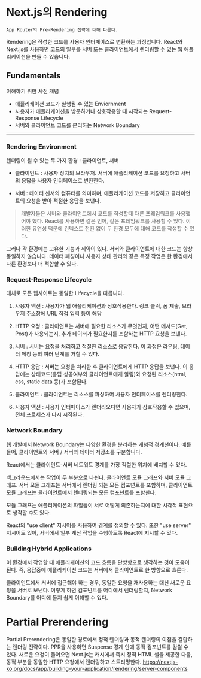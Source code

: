 # Next.js의 Rendering

```
App Router의 Pre-Rendering 전략에 대해 다룬다.
```

Rendering은 작성한 코드를 사용자 인터페이스로 변환하는 과정입니다. React와 Next.js를 사용하면 코드의 일부를 서버 또는 클라이언트에서 렌더링할 수 있는 웹 애플리케이션을 만들 수 있습니다.

## Fundamentals

이해하기 위한 사전 개념

- 애플리케이션 코드가 실행될 수 있는 Enviornment
- 사용자가 애플리케이션을 방문하거나 상호작용할 때 시작되는 Request-Response Lifecycle
- 서버와 클라이언트 코드를 분리하는 Network Boundary

---

### Rendering Environment

렌더링이 될 수 있는 두 가지 환경 : 클라이언트, 서버

- 클라이언트 : 사용자 장치의 브라우저. 서버에 애플리케이션 코드를 요청하고 서버의 응답을 사용자 인터페이스로 변환한다.

- 서버 : 데이터 센서의 컴퓨터를 의미하며, 애플리케이션 코드를 저장하고 클라이언트의 요청을 받아 적절한 응답을 보낸다.

> 개발자들은 서버와 클라이언트에서 코드를 작성할때 다른 프레임워크를 사용했어야 했다. React를 사용하면 같은 언어, 같은 프레임워크를 사용할 수 있다. 이러한 유연성 덕분에 컨텍스트 전환 없이 두 환경 모두에 대해 코드를 작성할 수 있다.

그러나 각 환경에는 고유한 기능과 제약이 있다. 서버와 클라이언트에 대한 코드는 항상 동일하지 않습니다. 데이터 페칭이나 사용자 상태 관리와 같은 특정 작업은 한 환경에서 다른 환경보다 더 적합할 수 있다.

### Request-Response Lifecycle

대체로 모든 웹사이트는 동일한 Lifecycle을 따릅니다.

1. 사용자 액션 : 사용자가 웹 애플리케이션과 상호작용한다. 링크 클릭, 폼 제출, 브라우저 주소창에 URL 직접 입력 등이 해당

2. HTTP 요청 : 클라이언트는 서버에 필요한 리소스가 무엇인지, 어떤 메서드(Get, Post)가 사용되는지, 추가 데이터가 필요한지를 포함하는 HTTP 요청을 보낸다.

3. 서버 : 서버는 요청을 처리하고 적절한 리소스로 응답한다. 이 과정은 라우팅, 데이터 페칭 등의 여러 단계를 거칠 수 있다.

4. HTTP 응답 : 서버는 요청을 처리한 후 클라이언트에게 HTTP 응답을 보낸다. 이 응답에는 상태코드(응답 성공여부와 클라이언트에게 알림)와 요청된 리소스(html, css, static data 등)가 포함된다.

5. 클라이언트 : 클라이언트는 리소스를 파싱하여 사용자 인터페이스를 렌더링한다.

6. 사용자 액션 : 사용자 인터페이스가 렌더리오디면 사용자가 상호작용할 수 있으며, 전체 프로세스가 다시 시작된다.

### Network Boundary

웹 개발에서 Network Boundary는 다양한 환경을 분리하는 개념적 경계선이다. 예를 들어, 클라이언트와 서버 / 서버와 데이터 저장소를 구분합니다.

React에서는 클라이언트-서버 네트워트 경계를 가장 적절한 위치에 배치할 수 있다.

백그라운드에서는 작업이 두 부분으로 나뉜다. 클라이언트 모듈 그래프와 서버 모듈 그래프.
서버 모듈 그래프는 서버에서 렌더링 되는 모든 컴포넌트를 포함하며, 클라이언트 모듈 그래프는 클라이언트에서 렌더링되는 모든 컴포넌트를 포함한다.

모듈 그래프는 애플리케이션의 파일들이 서로 어떻게 의존하는지에 대한 시각적 표현으로 생각할 수도 있다.

React의 "use client" 지시어를 사용하여 경계를 정의할 수 있다. 또한 "use server" 지시어도 있어, 서버에서 일부 계산 작업을 수행하도록 React에 지시할 수 있다.

### Building Hybrid Applications

이 환경에서 작업할 때 애플리케이션의 코드 흐름을 단방향으로 생각하는 것이 도움이 된다.
즉, 응답중에 애플리케이션 코드는 서버에서 클라이언트로 한 방향으로 흐른다.

클라이언트에서 서버에 접근해야 하는 경우, 동일한 요청을 재사용하는 대신 새로운 요청을 서버로 보낸다. 이렇게 하면 컴포넌트를 어디에서 렌더링할지, Network Boundary를 어디에 둘지 쉽게 이해할 수 있다.

# Partial Prerendering

Partial Prerendering은 동일한 경로에서 정적 렌더링과 동적 렌더링의 이점을 결합하는 렌더링 전략이다. PPR을 사용하면 Suspense 경계 안에 동적 컴포넌트를 감쌀 수 있다.
새로운 요청이 들어오면 Next.js는 캐시에서 즉시 정적 HTML 셸을 제공한 다음, 동적 부분을 동일한 HTTP 요청에서 렌더링하고 스트리밍한다.
https://nextjs-ko.org/docs/app/building-your-application/rendering/server-components
